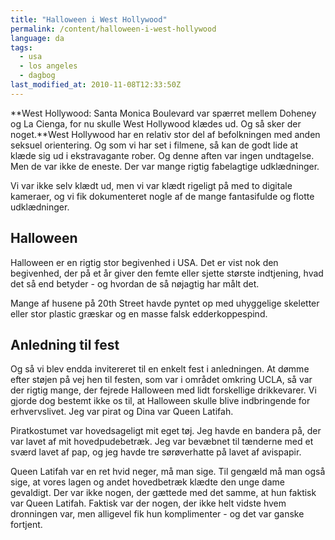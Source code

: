 ```yaml
---
title: "Halloween i West Hollywood"
permalink: /content/halloween-i-west-hollywood
language: da
tags:
  - usa
  - los angeles
  - dagbog
last_modified_at: 2010-11-08T12:33:50Z
---
```


**West Hollywood: Santa Monica Boulevard var spærret mellem Doheney og La Cienga, for nu skulle West Hollywood klædes ud. Og så sker der noget.**West Hollywood har en relativ stor del af befolkningen med anden seksuel orientering. Og som vi har set i filmene, så kan de godt lide at klæde sig ud i ekstravagante rober. Og denne aften var ingen undtagelse. Men de var ikke de eneste. Der var mange rigtig fabelagtige udklædninger.

Vi var ikke selv klædt ud, men vi var klædt rigeligt på med to digitale kameraer, og vi fik dokumenteret nogle af de mange fantasifulde og flotte udklædninger.



Halloween
---------

Halloween er en rigtig stor begivenhed i USA. Det er vist nok den begivenhed, der på et år giver den femte eller sjette største indtjening, hvad det så end betyder - og hvordan de så nøjagtig har målt det.

Mange af husene på 20th Street havde pyntet op med uhyggelige skeletter eller stor plastic græskar og en masse falsk edderkoppespind.

Anledning til fest
------------------

Og så vi blev endda invitereret til en enkelt fest i anledningen. At dømme efter støjen på vej hen til festen, som var i området omkring UCLA, så var der rigtig mange, der fejrede Halloween med lidt forskellige drikkevarer. Vi gjorde dog bestemt ikke os til, at Halloween skulle blive indbringende for erhvervslivet. Jeg var pirat og Dina var Queen Latifah.

Piratkostumet var hovedsageligt mit eget tøj. Jeg havde en bandera på, der var lavet af mit hovedpudebetræk. Jeg var bevæbnet til tænderne med et sværd lavet af pap, og jeg havde tre sørøverhatte på lavet af avispapir.

Queen Latifah var en ret hvid neger, må man sige. Til gengæld må man også sige, at vores lagen og andet hovedbetræk klædte den unge dame gevaldigt. Der var ikke nogen, der gættede med det samme, at hun faktisk var Queen Latifah. Faktisk var der nogen, der ikke helt vidste hvem dronningen var, men alligevel fik hun komplimenter - og det var ganske fortjent.
